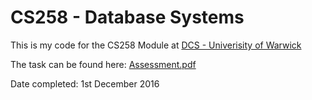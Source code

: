 # CS258 - Database Systems

This is my code for the CS258 Module at [DCS - Univerisity of Warwick](http://www2.warwick.ac.uk/fac/sci/dcs/)

The task can be found here: [Assessment.pdf](./Assessment.pdf)

Date completed: 1st December 2016
